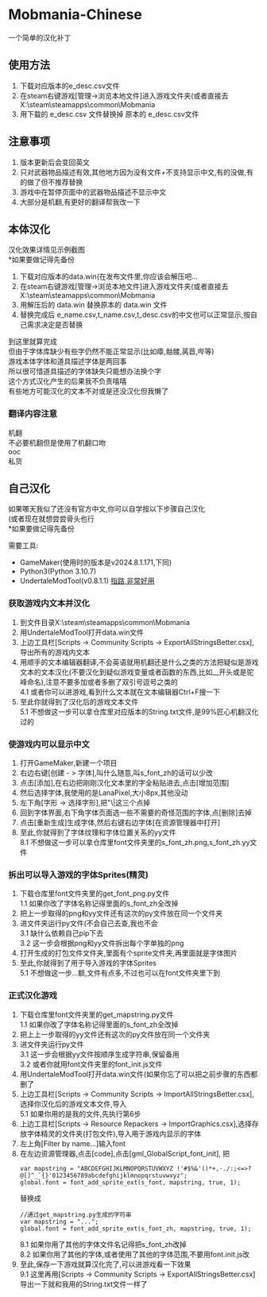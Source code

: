 # Mobmania-Chinese
一个简单的汉化补丁  

## 使用方法
1. 下载对应版本的e_desc.csv文件
2. 在steam右键游戏[管理->浏览本地文件]进入游戏文件夹(或者直接去X:\steam\steamapps\common\Mobmania
3. 用下载的 e_desc.csv 文件替换掉 原本的 e_desc.csv文件
   
## 注意事项
1. 版本更新后会变回英文
2. 只对武器物品描述有效,其他地方因为没有文件+不支持显示中文,有的没做,有的做了但不推荐替换
3. 游戏中在暂停页面中的武器物品描述不显示中文
4. 大部分是机翻,有更好的翻译帮我改一下

## 本体汉化
汉化效果详情见示例截图  
*如果要做记得先备份    

1. 下载对应版本的data.win(在发布文件里,你应该会解压吧...
2. 在steam右键游戏[管理->浏览本地文件]进入游戏文件夹(或者直接去X:\steam\steamapps\common\Mobmania
3. 用解压后的 data.win 替换原本的 data.win 文件
4. 替换完成后 e_name.csv,t_name.csv,t_desc.csv的中文也可以正常显示,按自己需求决定是否替换

到这里就算完成  
但由于字体库缺少有些字仍然不能正常显示(比如瘴,骷髅,莴苣,哔等)  
游戏本体字体和道具描述字体是两回事  
所以很可惜道具描述的字体缺失只能想办法换个字  
这个方式汉化产生的后果我不负责嘻嘻  
有些地方可能汉化的文本不对或是还没汉化但我懒了  

### 翻译内容注意
机翻  
不必要机翻但是使用了机翻口吻  
ooc  
私货  

## 自己汉化
如果哪天我似了还没有官方中文,你可以自学按以下步骤自己汉化  
(或者现在就想尝尝骨头也行  
*如果要做记得先备份  

需要工具:  
- GameMaker(使用时的版本是v2024.8.1.171,下同)
- Python3(Python 3.10.7)
- UndertaleModTool(v0.8.1.1)
  [指路,非常好用](https://github.com/UnderminersTeam/UndertaleModTool)

### 获取游戏内文本并汉化
1. 到文件目录X:\steam\steamapps\common\Mobmania
2. 用UndertaleModTool打开data.win文件
3. 上边工具栏[Scripts -> Community Scripts -> ExportAllStringsBetter.csx],导出所有的游戏内文本
4. 用顺手的文本编辑器翻译,不会英语就用机翻还是什么之类的方法把疑似是游戏文本的文本汉化(不要汉化到疑似游戏变量或者函数的东西,比如__开头或是驼峰命名),注意不要多加或者多删了双引号逗号之类的  
    4.1 或者你可以进游戏,看到什么文本就在文本编辑器Ctrl+F搜一下
5. 至此你就得到了汉化后的游戏文本文件  
    5.1 不想做这一步可以拿仓库里对应版本的String.txt文件,是99%匠心机翻汉化过的

### 使游戏内可以显示中文
1. 打开GameMaker,新建一个项目
2. 右边右键[创建 - > 字体],叫什么随意,叫s_font_zh的话可以少改
3. 点击[添加],在右边把刚刚汉化文本里的字全粘贴进去,点击[增加范围]
4. 然后选择字体,我使用的是LanaPixel,大小8px,其他没动
5. 左下角[字形 -> 选择字形],把"\\|这三个点掉
6. 回到字体界面,右下角字体页面选一些不需要的奇怪范围的字体,点[删除]去掉
7. 点击[重新生成]生成字体,然后右键右边字体[在资源管理器中打开]
8. 至此,你就得到了字体纹理和字体位置关系的yy文件  
    8.1 不想做这一步可以拿仓库里font文件夹里的s_font_zh.png,s_font_zh.yy文件

### 拆出可以导入游戏的字体Sprites(精灵)
1. 下载仓库里font文件夹里的get_font_png.py文件  
    1.1 如果你改了字体名称记得里面的s_font_zh全改掉
2. 把上一步取得的png和yy文件还有这次的py文件放在同一个文件夹
3. 进文件夹运行py文件(不会自己去查,我也不会  
    3.1 缺什么依赖自己pip下去  
    3.2 这一步会根据png和yy文件拆出每个字单独的png
4. 打开生成的打包文件文件夹,里面有个sprite文件夹,再里面就是字体图片
5. 至此,你就得到了用于导入游戏的字体Sprites  
    5.1 不想做这一步...额,文件有点多,不过也可以在font文件夹里下到

### 正式汉化游戏
1. 下载仓库里font文件夹里的get_mapstring.py文件  
   1.1 如果你改了字体名称记得里面的s_font_zh全改掉
2. 把上上一步取得的yy文件还有这次的py文件放在同一个文件夹
3. 进文件夹运行py文件  
   3.1 这一步会根据yy文件按顺序生成字符串,保留备用  
   3.2 或者你就用font文件夹里的font_init.js文件
4. 用UndertaleModTool打开data.win文件(如果你忘了可以把之前步骤的东西都删了
5. 上边工具栏[Scripts -> Community Scripts -> ImportAllStringsBetter.csx],选择你汉化后的游戏文本文件,导入  
   5.1 如果你用的是我的文件,先执行第6步
6. 上边工具栏[Scripts -> Resource Repackers -> ImportGraphics.csx],选择存放字体精灵的文件夹(打包文件),导入用于游戏内显示的字体
7. 左上角[Filter by name...]输入font
8. 在左边资源管理器,点击[code],点击[gml_GlobalScript_font_init],
   把
   ```
   var mapstring = "ABCDEFGHIJKLMNOPQRSTUVWXYZ !'#$%&'()*+,-./:;<=>?@[]^_`{}'0123456789abcdefghijklmnopqrstuvwxyz";  
   global.font = font_add_sprite_ext(s_font, mapstring, true, 1);
   ```
   替换成
   ```
   //通过get_mapstring.py生成的字符串
   var mapstring = "...";
   global.font = font_add_sprite_ext(s_font_zh, mapstring, true, 1);
   ```  
   8.1 如果你用了其他的字体文件名记得把s_font_zh改掉  
   8.2 如果你用了其他的字体,或者使用了其他的字体范围,不要用font.init.js改
9. 至此,保存一下游戏就算汉化完了,可以进游戏看一下效果  
    9.1 这里再用[Scripts -> Community Scripts -> ExportAllStringsBetter.csx]导出一下就和我用的String.txt文件一样了
